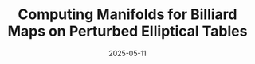 ---
title: "Computing Manifolds for Billiard Maps on Perturbed Elliptical Tables"
collection: talks
type: "Conference" 
permalink: /talks/2025talk3
venue: "SIAM Conference on Applied Dynamical Systems "
date: "2025-05-11"
location: "Denver, CO"
---